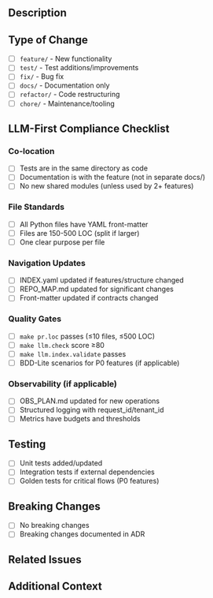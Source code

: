 ## Description
<!-- Brief description of changes (2-3 sentences) -->

## Type of Change
<!-- Check the one that applies -->
- [ ] `feature/` - New functionality
- [ ] `test/` - Test additions/improvements
- [ ] `fix/` - Bug fix
- [ ] `docs/` - Documentation only
- [ ] `refactor/` - Code restructuring
- [ ] `chore/` - Maintenance/tooling

## LLM-First Compliance Checklist

### Co-location
- [ ] Tests are in the same directory as code
- [ ] Documentation is with the feature (not in separate docs/)
- [ ] No new shared modules (unless used by 2+ features)

### File Standards
- [ ] All Python files have YAML front-matter
- [ ] Files are 150-500 LOC (split if larger)
- [ ] One clear purpose per file

### Navigation Updates
- [ ] INDEX.yaml updated if features/structure changed
- [ ] REPO_MAP.md updated for significant changes
- [ ] Front-matter updated if contracts changed

### Quality Gates
- [ ] `make pr.loc` passes (≤10 files, ≤500 LOC)
- [ ] `make llm.check` score ≥80
- [ ] `make llm.index.validate` passes
- [ ] BDD-Lite scenarios for P0 features (if applicable)

### Observability (if applicable)
- [ ] OBS_PLAN.md updated for new operations
- [ ] Structured logging with request_id/tenant_id
- [ ] Metrics have budgets and thresholds

## Testing
- [ ] Unit tests added/updated
- [ ] Integration tests if external dependencies
- [ ] Golden tests for critical flows (P0 features)

## Breaking Changes
- [ ] No breaking changes
- [ ] Breaking changes documented in ADR

## Related Issues
<!-- Closes #(issue number) -->

## Additional Context
<!-- Any additional information for reviewers -->